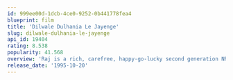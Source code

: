```yaml
---
id: 999ee00d-1dcb-4ce0-9252-0b441778fea4
blueprint: film
title: 'Dilwale Dulhania Le Jayenge'
slug: dilwale-dulhania-le-jayenge
api_id: 19404
rating: 8.538
popularity: 41.568
overview: 'Raj is a rich, carefree, happy-go-lucky second generation NRI. Simran is the daughter of Chaudhary Baldev Singh, who in spite of being an NRI is very strict about adherence to Indian values. Simran has left for India to be married to her childhood fiancé. Raj leaves for India with a mission at his hands, to claim his lady love under the noses of her whole family. Thus begins a saga.'
release_date: '1995-10-20'
---
```

